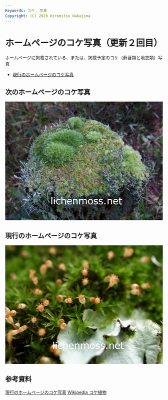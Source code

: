 ```yaml
---
Keywords: コケ, 写真
Copyright: (C) 2020 Hiromitsu Nakajima
---
```


# ホームページのコケ写真（更新２回目）

ホームページに掲載されている、または、掲載予定のコケ（蘚苔類と地衣類）写真 

* [現行のホームページのコケ写真](#old)

## 次のホームページのコケ写真

![次のホームページのコケ写真](./home_img_new.jpg)

## <span id="old">現行のホームページのコケ写真</span>

![](home_img_old.jpg)

## 参考資料

[現行のホームページのコケ写真](home_img_old.pdf)
[Wikipedia コケ植物](https://ja.wikipedia.org/wiki/%E3%82%B3%E3%82%B1%E6%A4%8D%E7%89%A9)
